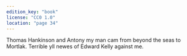 ```yaml
---
edition_key: "book"
license: "CC0 1.0"
location: "page 34"
---
```

Thomas
Hankinson and Antony my man cam from beyond the seas to
Mortlak. Terrible yll newes of Edward Kelly against me.
